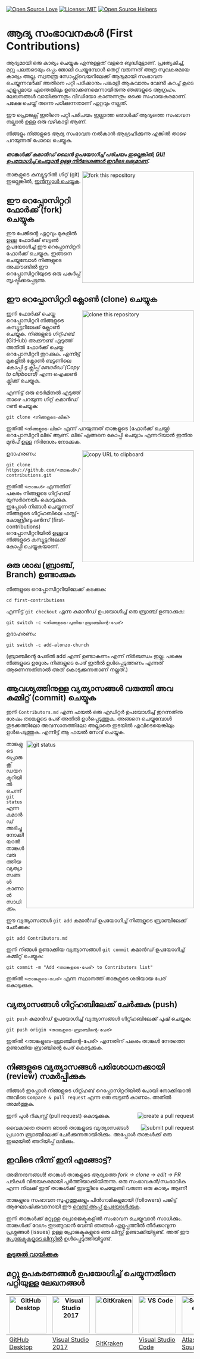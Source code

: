 [![Open Source Love](https://badges.frapsoft.com/os/v1/open-source.svg?v=103)](https://github.com/ellerbrock/open-source-badges/)
[![License: MIT](https://img.shields.io/badge/License-MIT-green.svg)](https://opensource.org/licenses/MIT)
[![Open Source Helpers](https://www.codetriage.com/roshanjossey/first-contributions/badges/users.svg)](https://www.codetriage.com/roshanjossey/first-contributions)


# ആദ്യ സംഭാവനകൾ (First Contributions)

ആദ്യമായി ഒരു കാര്യം ചെയ്യുക എന്നുള്ളത് വളരെ ബുദ്ധിമുട്ടാണ്. പ്രത്യേകിച്ച്, മറ്റു പലരുടെയും ഒപ്പം ജോലി ചെയ്യുമ്പോൾ തെറ്റ് വരുന്നത് അത്ര സുഖകരമായ കാര്യം അല്ല. സ്വതന്ത്ര സോഫ്റ്റ്‌വെയറിലേക്ക് ആദ്യമായി സംഭാവന ചെയ്യുന്നവർക്ക് അതിനെ പറ്റി പഠിക്കാനും പങ്കാളി ആകുവാനും വേണ്ടി കുറച്ച്‌ കൂടെ എളുപ്പമായ എന്തെങ്കിലും ഉണ്ടാക്കണമെന്നായിരുന്നു ഞങ്ങളുടെ ആഗ്രഹം.
ലേഖനങ്ങൾ വായിക്കുന്നതും വീഡിയോ കാണുന്നതും ഒക്കെ സഹായകരമാണ്. പക്ഷേ ചെയ്ത് തന്നെ പഠിക്കുന്നതാണ്  ഏറ്റവും നല്ലത്.


ഈ പ്രൊജക്റ്റ് ഇതിനെ പറ്റി പരിചയം ഇല്ലാത്ത ഒരാൾക്ക് ആദ്യത്തെ സംഭാവന നല്കാൻ ഉള്ള ഒരു വഴികാട്ടി ആണ്.


നിങ്ങളും നിങ്ങളുടെ ആദ്യ സംഭാവന നൽകാൻ ആഗ്രഹിക്കുന്നു എങ്കിൽ താഴെ പറയുന്നത് പോലെ ചെയ്യുക.


#### *താങ്കൾക്ക് കമാൻഡ് ലൈൻ ഉപയോഗിച്ച്‌ പരിചയം ഇല്ലെങ്കിൽ, [GUI ഉപയോഗിച്ച് ചെയ്യാൻ ഉള്ള നിർദേശങ്ങൾ ഇവിടെ ലഭ്യമാണ്](#മറ്റു-ഉപകരണങ്ങൾ-ഉപയോഗിച്ച്-ചെയ്യുന്നതിനെ-പറ്റിയുള്ള-ലേഖനങ്ങൾ)*.

<img align="right" width="300" src="https://firstcontributions.github.io/assets/Readme/fork.png" alt="fork this repository" />

താങ്കളുടെ കമ്പ്യൂട്ടറിൽ ഗിറ്റ് (git) ഇല്ലെങ്കിൽ, [ഇൻസ്റ്റാൾ ചെയ്യുക](https://help.github.com/articles/set-up-git/).

## ഈ റെപ്പോസിറ്ററി ഫോർക്ക് (fork) ചെയ്യുക

ഈ പേജിന്റെ ഏറ്റവും മുകളിൽ ഉള്ള ഫോർക്ക് ബട്ടൺ ഉപയോഗിച്ച് ഈ റെപ്പോസിറ്ററി ഫോർക്ക് ചെയ്യുക. ഇങ്ങനെ ചെയ്യുമ്പോൾ നിങ്ങളുടെ അക്കൗണ്ടിൽ ഈ റെപ്പോസിറ്ററിയുടെ ഒരു പകർപ്പ് സൃഷ്ടിക്കപ്പെടുന്നു.

## ഈ റെപ്പോസിറ്ററി ക്ലോൺ (clone) ചെയ്യുക

<img align="right" width="300" src="https://firstcontributions.github.io/assets/Readme/clone.png" alt="clone this repository" />

ഇനി ഫോർക്ക് ചെയ്ത റെപ്പോസിറ്ററി നിങ്ങളുടെ കമ്പ്യൂട്ടറിലേക്ക് ക്ലോൺ ചെയ്യുക. നിങ്ങളുടെ ഗിറ്റ്ഹബ് (GitHub) അക്കൗണ്ട് എടുത്ത് അതിൽ ഫോർക്ക് ചെയ്ത റെപ്പോസിറ്ററി തുറക്കുക. എന്നിട്ട് മുകളിൽ ക്ലോൺ ബട്ടണിലെ *കോപ്പി ടു ക്ലിപ്പ് ബോർഡ് (Copy to clipboard)* എന്ന ഐക്കൺ ക്ലിക്ക് ചെയ്യുക.

എന്നിട്ട് ഒരു ടെർമിനൽ എടുത്ത് താഴെ പറയുന്ന ഗിറ്റ് കമാൻഡ് റൺ ചെയ്യുക:

```
git clone <നിങ്ങളുടെ-ലിങ്ക്>
```

ഇതിൽ `<നിങ്ങളുടെ-ലിങ്ക്>` എന്ന് പറയുന്നത് താങ്കളുടെ (ഫോർക്ക് ചെയ്ത) റെപ്പോസിറ്ററി ലിങ്ക് ആണ്. ലിങ്ക് എങ്ങനെ കോപ്പി ചെയ്യാം എന്നറിയാൻ ഇതിനു മുൻപ് ഉള്ള നിർദേശം നോക്കുക.

<img align="right" width="300" src="https://firstcontributions.github.io/assets/Readme/copy-to-clipboard.png" alt="copy URL to clipboard" />

ഉദാഹരണം:

```
git clone https://github.com/<താങ്കൾ>/first-contributions.git
```

ഇതിൽ `<താങ്കൾ>` എന്നതിന് പകരം നിങ്ങളുടെ ഗിറ്റ്ഹബ് യൂസർനെയിം കൊടുക്കുക. ഇപ്പോൾ നിങ്ങൾ ചെയ്യുന്നത് നിങ്ങളുടെ ഗിറ്റ്ഹബിലെ ഫസ്റ്റ്-കോണ്ട്രിബൂഷൻസ് (first-contributions) റെപ്പോസിറ്ററിയിൽ ഉള്ളവ നിങ്ങളുടെ കമ്പ്യൂട്ടറിലേക്ക് കോപ്പി ചെയ്യുകയാണ്.

## ഒരു ശാഖ (ബ്രാഞ്ച്, Branch) ഉണ്ടാക്കുക

നിങ്ങളുടെ റെപ്പോസിറ്ററിയിലേക്ക് കടക്കുക:

```
cd first-contributions
```

എന്നിട്ട് `git checkout` എന്ന കമാൻഡ് ഉപയോഗിച്ച് ഒരു ബ്രാഞ്ച് ഉണ്ടാക്കുക:

```
git switch -c <നിങ്ങളുടെ-പുതിയ-ബ്രാഞ്ചിന്റെ-പേര്>
```

ഉദാഹരണം:

```
git switch -c add-alonzo-church
```

(ബ്രാഞ്ചിന്റെ പേരിൽ add എന്ന് ഉണ്ടാകണം എന്ന് നിർബന്ധം ഇല്ല. പക്ഷെ നിങ്ങളുടെ ഉദ്ദേശം നിങ്ങളുടെ പേര് ഇതിൽ ഉൾപ്പെടുത്തണം എന്നത് ആണെന്നതിനാൽ അത് കൊടുക്കുന്നതാണ് നല്ലത്.)

## ആവശ്യത്തിനുള്ള വ്യത്യാസങ്ങൾ വരുത്തി അവ കമ്മിറ്റ് (commit) ചെയ്യുക

ഇനി `Contributors.md` എന്ന ഫയൽ ഒരു എഡിറ്റർ ഉപയോഗിച്ച് തുറന്നതിനു ശേഷം താങ്കളുടെ പേര് അതിൽ ഉൾപ്പെടുത്തുക. അങ്ങനെ ചെയ്യുമ്പോൾ തുടക്കത്തിലോ അവസാനത്തിലോ അല്ലാതെ ഇടയിൽ എവിടെയെങ്കിലും ഉൾപെടുത്തുക. എന്നിട്ട് ആ ഫയൽ സേവ് ചെയ്യുക.

<img align="right" width="450" src="https://firstcontributions.github.io/assets/Readme/git-status.png" alt="git status" />

താങ്കളുടെ പ്രൊജക്റ്റ് ഡയറക്ടറിയിൽ ചെന്ന് `git status` എന്ന കമാൻഡ് അടിച്ചു നോക്കിയാൽ താങ്കൾ വരുത്തിയ വ്യത്യാസങ്ങൾ കാണാൻ സാധിക്കും.

ഈ വ്യത്യാസങ്ങൾ `git add` കമാൻഡ് ഉപയോഗിച്ച്‌ നിങ്ങളുടെ ബ്രാഞ്ചിലേക്ക് ചേർക്കുക:

```
git add Contributors.md
```

ഇനി നിങ്ങൾ ഉണ്ടാക്കിയ വ്യത്യാസങ്ങൾ `git commit` കമാൻഡ് ഉപയോഗിച്ച് കമ്മിറ്റ് ചെയ്യുക:

```
git commit -m "Add <താങ്കളുടെ-പേര്> to Contributors list"
```

ഇതിൽ `<താങ്കളുടെ-പേര്>` എന്ന സ്ഥാനത്ത് താങ്കളുടെ ശരിയായ പേര് കൊടുക്കുക.

## വ്യത്യാസങ്ങൾ ഗിറ്റ്ഹബിലേക്ക് ചേർക്കുക (push)

`git push` കമാൻഡ് ഉപയോഗിച്ച് വ്യത്യാസങ്ങൾ ഗിറ്റ്ഹബിലേക്ക് പുഷ് ചെയ്യുക:


```
git push origin <താങ്കളുടെ-ബ്രാഞ്ചിന്റെ-പേര്>
```

ഇതിൽ <താങ്കളുടെ-ബ്രാഞ്ചിന്റെ-പേര്> എന്നതിന് പകരം താങ്കൾ നേരത്തെ ഉണ്ടാക്കിയ ബ്രാഞ്ചിന്റെ പേര് കൊടുക്കുക.

## നിങ്ങളുടെ വ്യത്യാസങ്ങൾ പരിശോധനക്കായി (review) സമർപ്പിക്കുക

നിങ്ങൾ ഇപ്പോൾ നിങ്ങളുടെ ഗിറ്റ്ഹബ് റെപ്പോസിറ്ററിയിൽ പോയി നോക്കിയാൽ അവിടെ `Compare & pull request` എന്ന ഒരു ബട്ടൺ കാണാം. അതിൽ അമർത്തുക.

<img style="float: right;" src="https://firstcontributions.github.io/assets/Readme/compare-and-pull.png" alt="create a pull request" />

ഇനി പുൾ റിക്വസ്റ്റ് (pull request) കൊടുക്കുക.

<img style="float: right;" src="https://firstcontributions.github.io/assets/Readme/submit-pull-request.png" alt="submit pull request" />

വൈകാതെ തന്നെ ഞാൻ താങ്കളുടെ വ്യത്യാസങ്ങൾ പ്രധാന ബ്രാഞ്ചിലേക്ക്  ചേർക്കുന്നതായിരിക്കും. അപ്പോൾ താങ്കൾക്ക് ഒരു ഇമെയിൽ അറിയിപ്പ് ലഭിക്കും.

## ഇവിടെ നിന്ന് ഇനി എങ്ങോട്ട്?

അഭിനന്ദനങ്ങൾ! താങ്കൾ താങ്കളുടെ ആദ്യത്തെ _fork -> clone -> edit -> PR_ പടികൾ വിജയകരമായി പൂർത്തിയാക്കിയിരുന്നു. ഒരു സംഭാവകൻ/സംഭാവിക എന്ന നിലക്ക് ഇത് താങ്കൾക്ക് ഇടയ്ക്കിടെ ചെയ്യേണ്ടി വരുന്ന ഒരു കാര്യം ആണ്!

താങ്കളുടെ സംഭാവന സുഹൃത്തുക്കളും പിൻഗാമികളുമായി (followers) പങ്കിട്ട് ആഘോഷിക്കുവാനായി ഈ [വെബ് ആപ്പ് ഉപയോഗിക്കുക](https://firstcontributions.github.io/#social-share).

ഇനി താങ്കൾക്ക് മറ്റുള്ള പ്രൊജെക്ടുകളിൽ സംഭാവന ചെയ്യുവാൻ സാധിക്കും. താങ്കൾക്ക് വേഗം തുടങ്ങുവാൻ വേണ്ടി ഞങ്ങൾ എളുപ്പത്തിൽ തീർക്കാവുന്ന പ്രശ്നങ്ങൾ (issues) ഉള്ള പ്രോജക്ടുകളുടെ ഒരു ലിസ്റ്റ് ഉണ്ടാക്കിയിട്ടുണ്ട്. അത് ഈ  [പ്രോജക്ടുകളുടെ ലിസ്റ്റിൽ](https://firstcontributions.github.io/#project-list) ഉൾപ്പെടുത്തിയിട്ടുണ്ട്.

### [കൂടുതൽ വായിക്കുക](../additional-material/git_workflow_scenarios/additional-material.md)


## മറ്റു ഉപകരണങ്ങൾ ഉപയോഗിച്ച് ചെയ്യുന്നതിനെ പറ്റിയുള്ള ലേഖനങ്ങൾ

| <a href="../gui-tool-tutorials/github-desktop-tutorial.md"><img alt="GitHub Desktop" src="https://desktop.github.com/images/desktop-icon.svg" width="100"></a> | <a href="../gui-tool-tutorials/github-windows-vs2017-tutorial.md"><img alt="Visual Studio 2017" src="https://upload.wikimedia.org/wikipedia/commons/c/cd/Visual_Studio_2017_Logo.svg" width="100"></a> | <a href="../gui-tool-tutorials/gitkraken-tutorial.md"><img alt="GitKraken" src="https://firstcontributions.github.io/assets/gui-tool-tutorials/gitkraken-tutorial/gk-icon.png" width="100"></a> | <a href="../gui-tool-tutorials/github-windows-vs-code-tutorial.md"><img alt="VS Code" src="https://upload.wikimedia.org/wikipedia/commons/1/1c/Visual_Studio_Code_1.35_icon.png" width=100></a> | <a href="../gui-tool-tutorials/sourcetree-macos-tutorial.md"><img alt="Sourcetree App" src="https://wac-cdn.atlassian.com/dam/jcr:81b15cde-be2e-4f4a-8af7-9436f4a1b431/Sourcetree-icon-blue.svg" width=100></a> | <a href="../gui-tool-tutorials/github-windows-intellij-tutorial.md"><img alt="IntelliJ IDEA" src="https://upload.wikimedia.org/wikipedia/commons/thumb/9/9c/IntelliJ_IDEA_Icon.svg/512px-IntelliJ_IDEA_Icon.svg.png" width=100></a> |
| --- | --- | --- | --- | --- | --- |
| [GitHub Desktop](../gui-tool-tutorials/github-desktop-tutorial.md) | [Visual Studio 2017](../gui-tool-tutorials/github-windows-vs2017-tutorial.md) | [GitKraken](../gui-tool-tutorials/gitkraken-tutorial.md) | [Visual Studio Code](../gui-tool-tutorials/github-windows-vs-code-tutorial.md) | [Atlassian Sourcetree](../gui-tool-tutorials/sourcetree-macos-tutorial.md) | [IntelliJ IDEA](../gui-tool-tutorials/github-windows-intellij-tutorial.md) |
